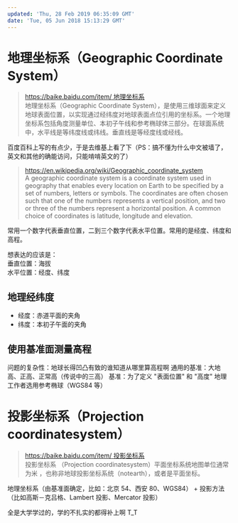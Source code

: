 ```yaml
---
updated: 'Thu, 28 Feb 2019 06:35:09 GMT'
date: 'Tue, 05 Jun 2018 15:13:29 GMT'
---
```


# 地理坐标系（Geographic Coordinate System）

> [https://baike.baidu.com/item/ 地理坐标系](https://baike.baidu.com/item/地理坐标系)\
> 地理坐标系（Geographic Coordinate System），是使用三维球面来定义地球表面位置，以实现通过经纬度对地球表面点位引用的坐标系。一个地理坐标系包括角度测量单位、本初子午线和参考椭球体三部分。在球面系统中，水平线是等纬度线或纬线。垂直线是等经度线或经线。

百度百科上写的有点少，于是去维基上看了下（PS：搞不懂为什么中文被墙了，英文和其他的确能访问，只能啃啃英文的了）

> <https://en.wikipedia.org/wiki/Geographic_coordinate_system>\
> A geographic coordinate system is a coordinate system used in geography that enables every location on Earth to be specified by a set of numbers, letters or symbols. The coordinates are often chosen such that one of the numbers represents a vertical position, and two or three of the numbers represent a horizontal position. A common choice of coordinates is latitude, longitude and elevation.

常用一个数字代表垂直位置，二到三个数字代表水平位置。常用的是经度、纬度和高程。

想表达的应该是：\
垂直位置：海拔\
水平位置：经度、纬度

## 地理经纬度

-   经度：赤道平面的夹角
-   纬度：本初子午面的夹角

## 使用基准面测量高程

问题的复杂性：地球长得凹凸有致的谁知道从哪里算高程啊
通用的基准：大地高、正高、正常高（传说中的三高）
基准：为了定义 "表面位置" 和 "高度" 地理工作者选用参考椭球（WGS84 等）

# 投影坐标系（Projection coordinatesystem）

> [https://baike.baidu.com/item/ 投影坐标系](https://baike.baidu.com/item/投影坐标系)\
> 投影坐标系 （Projection coordinatesystem）平面坐标系统地图单位通常为米 ，也称非地球投影坐标系统（notearth），或者是平面坐标。

地理坐标系（由基准面确定，比如：北京 54、西安 80、WGS84） +  投影方法（比如高斯－克吕格、Lambert 投影、Mercator 投影）

全是大学学过的，学的不扎实的都得补上啊 T_T
